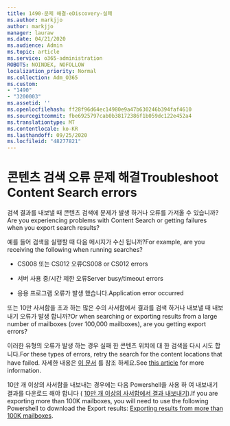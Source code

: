 ```yaml
---
title: 1490-문제 해결-eDiscovery-실패
ms.author: markjjo
author: markjjo
manager: lauraw
ms.date: 04/21/2020
ms.audience: Admin
ms.topic: article
ms.service: o365-administration
ROBOTS: NOINDEX, NOFOLLOW
localization_priority: Normal
ms.collection: Adm_O365
ms.custom:
- "1490"
- "3200003"
ms.assetid: ''
ms.openlocfilehash: ff28f96d64ec14980e9a47b630246b394faf4610
ms.sourcegitcommit: fbe6925797cab0b38172386f1b059dc122e452a4
ms.translationtype: MT
ms.contentlocale: ko-KR
ms.lasthandoff: 09/25/2020
ms.locfileid: "48277821"
---
```

# <a name="troubleshoot-content-search-errors"></a><span data-ttu-id="c0e3c-102">콘텐츠 검색 오류 문제 해결</span><span class="sxs-lookup"><span data-stu-id="c0e3c-102">Troubleshoot Content Search errors</span></span>

<span data-ttu-id="c0e3c-103">검색 결과를 내보낼 때 콘텐츠 검색에 문제가 발생 하거나 오류를 가져올 수 있습니까?</span><span class="sxs-lookup"><span data-stu-id="c0e3c-103">Are you experiencing problems with Content Search or getting failures when you export search results?</span></span>

<span data-ttu-id="c0e3c-104">예를 들어 검색을 실행할 때 다음 메시지가 수신 됩니까?</span><span class="sxs-lookup"><span data-stu-id="c0e3c-104">For example, are you receiving the following when running searches?</span></span>

- <span data-ttu-id="c0e3c-105">CS008 또는 CS012 오류</span><span class="sxs-lookup"><span data-stu-id="c0e3c-105">CS008 or CS012 errors</span></span>

- <span data-ttu-id="c0e3c-106">서버 사용 중/시간 제한 오류</span><span class="sxs-lookup"><span data-stu-id="c0e3c-106">Server busy/timeout errors</span></span>

- <span data-ttu-id="c0e3c-107">응용 프로그램 오류가 발생 했습니다.</span><span class="sxs-lookup"><span data-stu-id="c0e3c-107">Application error occurred</span></span>

<span data-ttu-id="c0e3c-108">또는 10만 사서함을 초과 하는 많은 수의 사서함에서 결과를 검색 하거나 내보낼 때 내보내기 오류가 발생 합니까?</span><span class="sxs-lookup"><span data-stu-id="c0e3c-108">Or when searching or exporting results from a large number of mailboxes (over 100,000 mailboxes), are you getting export errors?</span></span>

<span data-ttu-id="c0e3c-109">이러한 유형의 오류가 발생 하는 경우 실패 한 콘텐츠 위치에 대 한 검색을 다시 시도 합니다.</span><span class="sxs-lookup"><span data-stu-id="c0e3c-109">For these types of errors, retry the search for the content locations that have failed.</span></span> <span data-ttu-id="c0e3c-110">자세한 내용은  [이 문서](https://docs.microsoft.com/microsoft-365/compliance/retry-failed-content-search) 를 참조 하세요.</span><span class="sxs-lookup"><span data-stu-id="c0e3c-110">See  [this article](https://docs.microsoft.com/microsoft-365/compliance/retry-failed-content-search) for more information.</span></span>

<span data-ttu-id="c0e3c-111">10만 개 이상의 사서함을 내보내는 경우에는 다음 Powershell을 사용 하 여 내보내기 결과를 다운로드 해야 합니다 (  [10만 개 이상의 사서함에서 결과 내보내기](https://docs.microsoft.com/microsoft-365/compliance/export-search-results?view=o365-worldwide%23exporting-results-from-more-than-100000-mailboxes)).</span><span class="sxs-lookup"><span data-stu-id="c0e3c-111">If you are exporting more than 100K mailboxes, you will need to use the following Powershell to download the Export results:  [Exporting results from more than 100K mailboxes](https://docs.microsoft.com/microsoft-365/compliance/export-search-results?view=o365-worldwide%23exporting-results-from-more-than-100000-mailboxes).</span></span>
